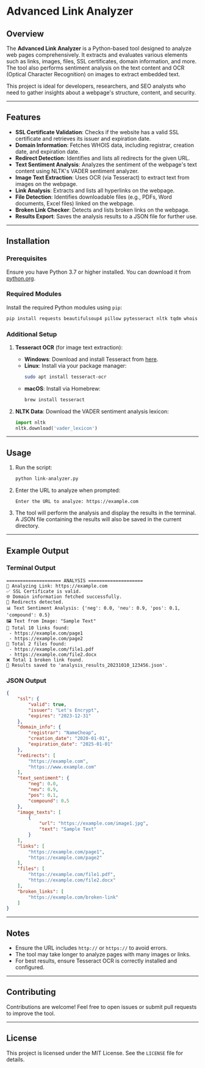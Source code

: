 # Advanced Link Analyzer

## Overview

The **Advanced Link Analyzer** is a Python-based tool designed to analyze web pages comprehensively. It extracts and evaluates various elements such as links, images, files, SSL certificates, domain information, and more. The tool also performs sentiment analysis on the text content and OCR (Optical Character Recognition) on images to extract embedded text.

This project is ideal for developers, researchers, and SEO analysts who need to gather insights about a webpage's structure, content, and security.

---

## Features

- **SSL Certificate Validation**: Checks if the website has a valid SSL certificate and retrieves its issuer and expiration date.
- **Domain Information**: Fetches WHOIS data, including registrar, creation date, and expiration date.
- **Redirect Detection**: Identifies and lists all redirects for the given URL.
- **Text Sentiment Analysis**: Analyzes the sentiment of the webpage's text content using NLTK's VADER sentiment analyzer.
- **Image Text Extraction**: Uses OCR (via Tesseract) to extract text from images on the webpage.
- **Link Analysis**: Extracts and lists all hyperlinks on the webpage.
- **File Detection**: Identifies downloadable files (e.g., PDFs, Word documents, Excel files) linked on the webpage.
- **Broken Link Checker**: Detects and lists broken links on the webpage.
- **Results Export**: Saves the analysis results to a JSON file for further use.

---

## Installation

### Prerequisites
Ensure you have Python 3.7 or higher installed. You can download it from [python.org](https://www.python.org/).

### Required Modules
Install the required Python modules using `pip`:

```bash
pip install requests beautifulsoup4 pillow pytesseract nltk tqdm whois
```

### Additional Setup
1. **Tesseract OCR** (for image text extraction):
   - **Windows**: Download and install Tesseract from [here](https://github.com/tesseract-ocr/tesseract).
   - **Linux**: Install via your package manager:
     ```bash
     sudo apt install tesseract-ocr
     ```
   - **macOS**: Install via Homebrew:
     ```bash
     brew install tesseract
     ```

2. **NLTK Data**:
   Download the VADER sentiment analysis lexicon:
   ```python
   import nltk
   nltk.download('vader_lexicon')
   ```

---

## Usage

1. Run the script:
   ```bash
   python link-analyzer.py
   ```

2. Enter the URL to analyze when prompted:
   ```
   Enter the URL to analyze: https://example.com
   ```

3. The tool will perform the analysis and display the results in the terminal. A JSON file containing the results will also be saved in the current directory.

---

## Example Output

### Terminal Output
```
==================== ANALYSIS ====================
🚀 Analyzing Link: https://example.com
✅ SSL Certificate is valid.
🌐 Domain information fetched successfully.
🔀 Redirects detected.
📊 Text Sentiment Analysis: {'neg': 0.0, 'neu': 0.9, 'pos': 0.1, 'compound': 0.5}
🖼️ Text from Image: "Sample Text"
🔗 Total 10 links found:
 - https://example.com/page1
 - https://example.com/page2
📂 Total 2 files found:
 - https://example.com/file1.pdf
 - https://example.com/file2.docx
❌ Total 1 broken link found.
📁 Results saved to 'analysis_results_20231010_123456.json'.
```

### JSON Output
```json
{
    "ssl": {
        "valid": true,
        "issuer": "Let's Encrypt",
        "expires": "2023-12-31"
    },
    "domain_info": {
        "registrar": "NameCheap",
        "creation_date": "2020-01-01",
        "expiration_date": "2025-01-01"
    },
    "redirects": [
        "https://example.com",
        "https://www.example.com"
    ],
    "text_sentiment": {
        "neg": 0.0,
        "neu": 0.9,
        "pos": 0.1,
        "compound": 0.5
    },
    "image_texts": [
        {
            "url": "https://example.com/image1.jpg",
            "text": "Sample Text"
        }
    ],
    "links": [
        "https://example.com/page1",
        "https://example.com/page2"
    ],
    "files": [
        "https://example.com/file1.pdf",
        "https://example.com/file2.docx"
    ],
    "broken_links": [
        "https://example.com/broken-link"
    ]
}
```

---

## Notes

- Ensure the URL includes `http://` or `https://` to avoid errors.
- The tool may take longer to analyze pages with many images or links.
- For best results, ensure Tesseract OCR is correctly installed and configured.

---

## Contributing

Contributions are welcome! Feel free to open issues or submit pull requests to improve the tool.

---

## License

This project is licensed under the MIT License. See the `LICENSE` file for details.




